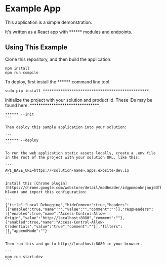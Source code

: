 Example App
==================

This application is a simple demonstration.

It's written as a React app with ****** modules and endpoints.


Using This Example
------------------


Clone this repository, and then build the application:

```
npm install
npm run compile
```

To deploy, first install the ****** command line tool.
 

```
sudo pip install ************************************************
```

Initialize the project with your solution and product id. These IDs may be found here: ********************************.

````
****** --init 
```

Then deploy this sample application into your solution:

```
****** --deploy
```

To run the web application static assets locally, create a .env file in the root of the project with your solution URL, like this:

```
API_BASE_URL=https://<solution-name>.apps.exosite-dev.io
```

Install this [Chrome plugin](https://chrome.google.com/webstore/detail/modheader/idgpnmonknjnojddfkpgkljpfnnfcklj/related?hl=en) and import this configuration:

```
{"title":"Local Debugging","hideComment":true,"headers":[{"enabled":true,"name":"","value":"","comment":""}],"respHeaders":[{"enabled":true,"name":"Access-Control-Allow-Origin","value":"http://localhost:8080","comment":""},{"enabled":true,"name":"Access-Control-Allow-Credentials","value":"true","comment":""}],"filters":[],"appendMode":""}
```

Then run this and go to http://localhost:8080 in your browser.

```
npm run start:dev
```
